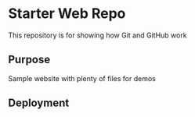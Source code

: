 # Starter Web Repo

This repository is for showing how Git and GitHub work

## Purpose

Sample website with plenty of files for demos 

## Deployment